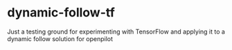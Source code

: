 # dynamic-follow-tf

Just a testing ground for experimenting with TensorFlow and applying it to a dynamic follow solution for openpilot
